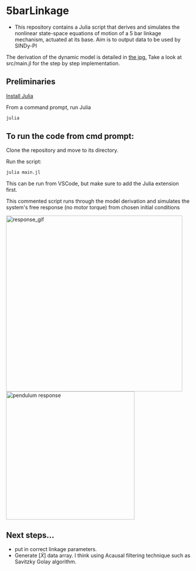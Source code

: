 # 5barLinkage

- This repository contains a Julia script that derives and simulates the nonlinear state-space equations of motion of a 5 bar linkage mechanism, actuated at its base. Aim is to output data to be used by SINDy-PI

The derivation of the dynamic model is detailed in [the jpg.](./hand_derivation.jpg)
Take a look at src/main.jl for the step by step implementation.

## Preliminaries
[Install Julia](https://docs.julialang.org/en/v1/manual/installation/)

From a command prompt, run Julia

```bash
julia
```

## To run the code from cmd prompt:
Clone the repository and move to its directory.

Run the script:

```bash
julia main.jl
```
This can be run from VSCode, but make sure to add the Julia extension first.

This commented script runs through the model derivation and simulates the system's free response (no motor torque) from chosen initial conditions  

<img src="./anims/rotary_pendulum_anim.gif" alt="response_gif" width="480"/> <img src="./plots/response.png" alt="pendulum response" width="350"/>

## Next steps...
- put in correct linkage parameters.
- Generate $[\dot{X}]$  data array. I think using Acausal filtering technique such as Savitzky Golay algorithm.
